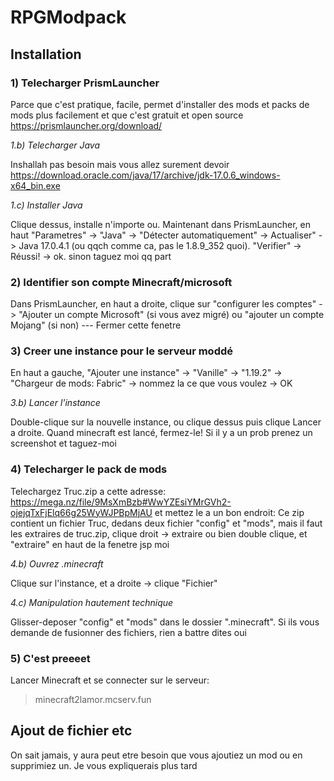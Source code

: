 # RPGModpack

## Installation

### **1) Telecharger PrismLauncher**
Parce que c'est pratique, facile, permet d'installer des mods et packs de mods plus facilement et que c'est gratuit et open source https://prismlauncher.org/download/

_1.b) Telecharger Java_

Inshallah pas besoin mais vous allez surement devoir
https://download.oracle.com/java/17/archive/jdk-17.0.6_windows-x64_bin.exe

_1.c) Installer Java_

Clique dessus, installe n'importe ou.
Maintenant dans PrismLauncher, en haut "Parametres" -> "Java" -> "Détecter automatiquement" -> Actualiser" -> Java 17.0.4.1 (ou qqch comme ca, pas le 1.8.9_352 quoi). "Verifier" -> Réussi! -> ok. sinon taguez moi qq part

### **2) Identifier son compte Minecraft/microsoft**
Dans PrismLauncher, en haut a droite, clique sur "configurer les comptes" -> "Ajouter un compte Microsoft" (si vous avez migré) ou "ajouter un compte Mojang" (si non) --- Fermer cette fenetre

### **3) Creer une instance pour le serveur moddé**
En haut a gauche, "Ajouter une instance" -> "Vanille" -> "1.19.2" -> "Chargeur de mods: Fabric" -> nommez la ce que vous voulez -> OK

_3.b) Lancer l'instance_

Double-clique sur la nouvelle instance, ou clique dessus puis clique Lancer a droite. Quand minecraft est lancé, fermez-le! Si il y a un prob prenez un screenshot et taguez-moi

### **4) Telecharger le pack de mods**
Telechargez Truc.zip a cette adresse: https://mega.nz/file/9MsXmBzb#WwYZEsiYMrGVh2-ojejqTxFjElq66g25WyWJPBpMjAU et mettez le a un bon endroit: Ce zip contient un fichier Truc, dedans deux fichier "config" et "mods", mais il faut les extraires de truc.zip, clique droit -> extraire ou bien double clique, et "extraire" en haut de la fenetre jsp moi

_4.b) Ouvrez .minecraft_

Clique sur l'instance, et a droite -> clique "Fichier"

_4.c) Manipulation hautement technique_

Glisser-deposer "config" et "mods" dans le dossier ".minecraft". Si ils vous demande de fusionner des fichiers, rien a battre dites oui 

### **5) C'est preeeet**
Lancer Minecraft et se connecter sur le serveur:
>minecraft2lamor.mcserv.fun

## Ajout de fichier etc
On sait jamais, y aura peut etre besoin que vous ajoutiez un mod ou en supprimiez un. Je vous expliquerais plus tard
